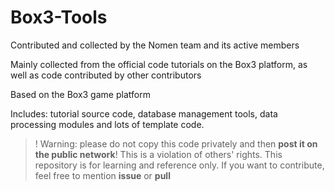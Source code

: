 # Box3-Tools

Contributed and collected by the Nomen team and its active members

Mainly collected from the official code tutorials on the Box3 platform, as well as code contributed by other contributors

Based on the Box3 game platform

Includes: tutorial source code, database management tools, data processing modules and lots of template code.

> ! Warning: please do not copy this code privately and then **post it on the public network**! This is a violation of others' rights. This repository is for learning and reference only. If you want to contribute, feel free to mention **issue** or **pull**
